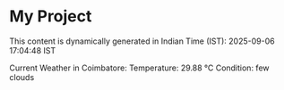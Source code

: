 # My Project

This content is dynamically generated in Indian Time (IST): 2025-09-06 17:04:48 IST


Current Weather in Coimbatore:
Temperature: 29.88 °C
Condition: few clouds
